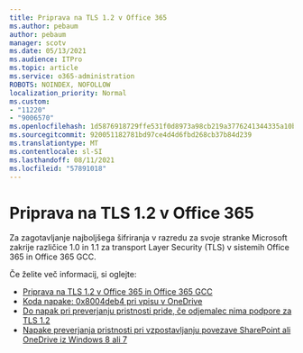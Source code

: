 ```yaml
---
title: Priprava na TLS 1.2 v Office 365
ms.author: pebaum
author: pebaum
manager: scotv
ms.date: 05/13/2021
ms.audience: ITPro
ms.topic: article
ms.service: o365-administration
ROBOTS: NOINDEX, NOFOLLOW
localization_priority: Normal
ms.custom:
- "11220"
- "9006570"
ms.openlocfilehash: 1d5876918729ffe531f0d8973a98cb219a3776241344335a10b4cde4d0775a99
ms.sourcegitcommit: 920051182781bd97ce4d4d6fbd268cb37b84d239
ms.translationtype: MT
ms.contentlocale: sl-SI
ms.lasthandoff: 08/11/2021
ms.locfileid: "57891018"
---
```

# <a name="preparing-for-tls-12-in-office-365"></a>Priprava na TLS 1.2 v Office 365

Za zagotavljanje najboljšega šifriranja v razredu za svoje stranke Microsoft zakrije različice 1.0 in 1.1 za transport Layer Security (TLS) v sistemih Office 365 in Office 365 GCC. 

Če želite več informacij, si oglejte:

- [Priprava na TLS 1.2 v Office 365 in Office 365 GCC](https://docs.microsoft.com/microsoft-365/compliance/prepare-tls-1.2-in-office-365)
- [Koda napake: 0x8004deb4 pri vpisu v OneDrive](https://support.microsoft.com/office/error-code-0x8004deb4-when-signing-in-to-onedrive-e8a8d97c-a87e-4dda-a67e-bae4fef05dcb)
- [Do napak pri preverjanju pristnosti pride, če odjemalec nima podpore za TLS 1.2](https://docs.microsoft.com/sharepoint/troubleshoot/administration/authentication-errors-tls12-support)
- [Napake preverjanja pristnosti pri vzpostavljanju povezave SharePoint ali OneDrive iz Windows 8 ali 7](https://docs.microsoft.com/sharepoint/troubleshoot/administration/authentication-errors-windows7)